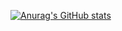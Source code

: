 [![Anurag's GitHub stats](https://github-readme-stats.vercel.app/api?username=DarenKostov&title_color=E72929&bg_color=161616&show_icons=true&icon_color=E31F1F&border_color=FF0000&text_color=C43737&ring_color=FA0505)](https://github.com/anuraghazra/github-readme-stats)
